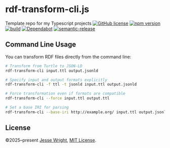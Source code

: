 # rdf-transform-cli.js
Template repo for my Typescript projects
[![GitHub license](https://img.shields.io/github/license/jeswr/rdf-transform-cli.js.svg)](https://github.com/jeswr/rdf-transform-cli.js/blob/master/LICENSE)
[![npm version](https://img.shields.io/npm/v/rdf-transform-cli.svg)](https://www.npmjs.com/package/rdf-transform-cli)
[![build](https://img.shields.io/github/actions/workflow/status/jeswr/rdf-transform-cli.js/nodejs.yml?branch=main)](https://github.com/jeswr/rdf-transform-cli.js/tree/main/)
[![Dependabot](https://badgen.net/badge/Dependabot/enabled/green?icon=dependabot)](https://dependabot.com/)
[![semantic-release](https://img.shields.io/badge/%20%20%F0%9F%93%A6%F0%9F%9A%80-semantic--release-e10079.svg)](https://github.com/semantic-release/semantic-release)


## Command Line Usage

You can transform RDF files directly from the command line:

```bash
# Transform from Turtle to JSON-LD
rdf-transform-cli input.ttl output.jsonld

# Specify input and output formats explicitly
rdf-transform-cli -f ttl -t jsonld input.ttl output.jsonld

# Force transformation even if formats are compatible
rdf-transform-cli --force input.ttl output.ttl

# Set a base IRI for parsing
rdf-transform-cli --base-iri http://example.org/ input.ttl output.jsonld
```

## License
©2025–present
[Jesse Wright](https://github.com/jeswr),
[MIT License](https://github.com/jeswr/rdf-transform-cli.js/blob/master/LICENSE).
